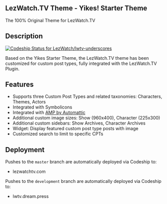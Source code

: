 ## LezWatch.TV Theme - Yikes! Starter Theme

The 100% Original Theme for LezWatch.TV

## Description

[ ![Codeship Status for LezWatch/lwtv-underscores](https://app.codeship.com/projects/23254790-5aa1-0135-27f4-1aaa9552a23d/status?branch=master)](https://lezwatchtv.com)

Based on the Yikes Starter Theme, the LezWatch.TV theme has been customized for custom post types, fully integrated with the LezWatch.TV Plugin.

## Features

* Supports three Custom Post Types and related taxonomies: Characters, Themes, Actors
* Integrated with Symbolicons
* Integrated with [AMP by Automattic](https://wordpress.org/plugins/amp/)
* Additional custom image sizes: Show (960x400), Character (225x300)
* Additional custom sidebars: Show Archives, Character Archives
* Widget: Display featured custom post type posts with image
* Customized search to limit to specific CPTs

## Deployment

Pushes to the `master` branch are automatically deployed via Codeship to:

* lezwatchtv.com

Pushes to the `development` branch are automatically deployed via Codeship to:

* lwtv.dream.press
